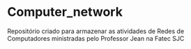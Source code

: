 # Computer_network
Repositório criado para armazenar as atividades de Redes de Computadores ministradas pelo Professor Jean na Fatec SJC
